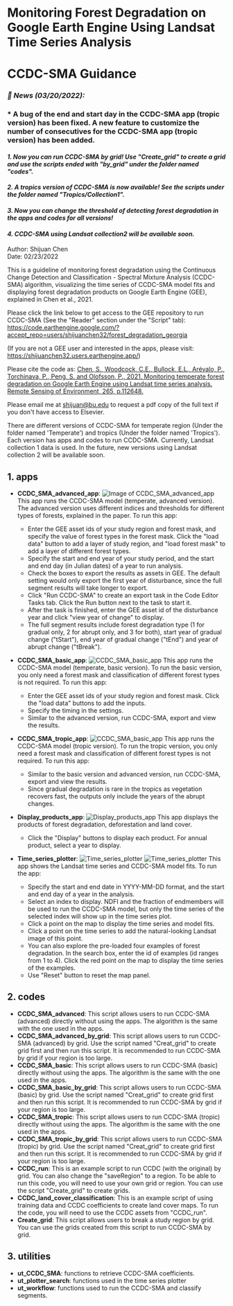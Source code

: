 # Monitoring Forest Degradation on Google Earth Engine Using Landsat Time Series Analysis

# CCDC-SMA Guidance

### *🎉 News (03/20/2022):*
### * A bug of the end and start day in the CCDC-SMA app (tropic version) has been fixed. A new feature to customize the number of consecutives for the CCDC-SMA app (tropic version) has been added.
#### *1. Now you can run CCDC-SMA by grid! Use "Create_grid" to create a grid and use the scripts ended with "by_grid" under the folder named "codes".*
#### *2. A tropics version of CCDC-SMA is now available! See the scripts under the folder named "Tropics/Collection1".*
#### *3. Now you can change the threshold of detecting forest degradation in the apps and codes for all versions!*
#### *4. CCDC-SMA using Landsat collection2 will be available soon.*

Author: Shijuan Chen     
Date: 02/23/2022

This is a guideline of monitoring forest degradation using the Continuous Change Detection and Classification - Spectral Mixture Analysis (CCDC-SMA) algorithm, visualizing the time series of CCDC-SMA model fits and displaying forest degradation products on Google Earth Engine (GEE), explained in Chen et al., 2021. 

Please click the link below to get access to the GEE repository to run CCDC-SMA (See the "Reader" section under the "Script" tab):<br /> 
https://code.earthengine.google.com/?accept_repo=users/shijuanchen32/forest_degradation_georgia

(If you are not a GEE user and interested in the apps, please visit: https://shijuanchen32.users.earthengine.app/)

Please cite the code as: [Chen, S., Woodcock, C.E., Bullock, E.L., Arévalo, P., Torchinava, P., Peng, S. and Olofsson, P., 2021. Monitoring temperate forest degradation on Google Earth Engine using Landsat time series analysis. Remote Sensing of Environment, 265, p.112648.](https://www.sciencedirect.com/science/article/pii/S0034425721003680) 

Please email me at shijuan@bu.edu to request a pdf copy of the full text if you don't have access to Elsevier. 

There are different versions of CCDC-SMA for temperate region (Under the folder named 'Temperate') and tropics (Under the folder named 'Tropics'). Each version has apps and codes to run CCDC-SMA. Currently, Landsat collection 1 data is used. In the future, new versions using Landsat collection 2 will be available soon. 

## 1. apps

  - **CCDC_SMA_advanced_app**: ![Image of CCDC_SMA_advanced_app](https://github.com/shijuanchen/forest_degradation_georgia/blob/master/CCDC_SMA_temperate_advanced_app.png) This app runs the CCDC-SMA model (temperate, advanced version). The advanced version uses different indices and thresholds for different types of forests, explained in the paper. To run this app:
      - Enter the GEE asset ids of your study region and forest mask, and specify the value of forest types in the forest mask. Click the "load data" button to add a layer of study region, and "load forest mask" to add a layer of different forest types. 
      - Specify the start and end year of your study period, and the start and end day (in Julian dates) of a year to run analysis. 
      - Check the boxes to export the results as assets in GEE. The default setting would only export the first year of disturbance, since the full segment results will take longer to export.
      - Click "Run CCDC-SMA" to create an export task in the Code Editor Tasks tab. Click the Run button next to the task to start it. 
      - After the task is finished, enter the GEE asset id of the disturbance year and click "view year of change" to display.
      - The full segment results include forest degradation type (1 for gradual only, 2 for abrupt only, and 3 for both), start year of gradual change ("tStart"), end year of gradual change ("tEnd") and year of abrupt change ("tBreak").
     
   - **CCDC_SMA_basic_app**: ![CCDC_SMA_basic_app](https://github.com/shijuanchen/forest_degradation_georgia/blob/master/CCDC_SMA_temperate_basic_app.png) This app runs the CCDC-SMA model (temperate, basic version). To run the basic version, you only need a forest mask and classification of different forest types is not required. To run this app:
     - Enter the GEE asset ids of your study region and forest mask. Click the "load data" buttons to add the inputs.
     - Specify the timing in the settings.
     - Similar to the advanced version, run CCDC-SMA, export and view the results. 
    
   - **CCDC_SMA_tropic_app**: ![CCDC_SMA_basic_app](https://github.com/shijuanchen/forest_degradation_georgia/blob/master/CCDC_SMA_tropic_short.png) This app runs the CCDC-SMA model (tropic version). To run the tropic version, you only need a forest mask and classification of different forest types is not required. To run this app:
     - Similar to the basic version and advanced version, run CCDC-SMA, export and view the results. 
     - Since gradual degradation is rare in the tropics as vegetation recovers fast, the outputs only include the years of the abrupt changes. 
  
   - **Display_products_app**: ![Display_products_app](https://github.com/shijuanchen/forest_degradation_georgia/blob/master/display_product_new.png) This app displays the products of forest degradation, deforestation and land cover. 
     - Click the "Display" buttons to display each product. For annual product, select a year to display.
  
   - **Time_series_plotter**: ![Time_series_plotter](https://github.com/shijuanchen/forest_degradation_georgia/blob/master/display_ts_tropic_new.png)
   ![Time_series_plotter](https://github.com/shijuanchen/forest_degradation_georgia/blob/master/display_ts_temperate_new.png) This app shows the Landsat time series and CCDC-SMA model fits. To run the app:
     - Specify the start and end date in YYYY-MM-DD format, and the start and end day of a year in the analysis.
     - Select an index to display. NDFI and the fraction of endmembers will be used to run the CCDC-SMA model, but only the time series of the selected index will show up in the time series plot. 
     - Click a point on the map to display the time series and model fits. 
     - Click a point on the time series to add the natural-looking Landsat image of this point.
     - You can also explore the pre-loaded four examples of forest degradation. In the search box, enter the id of examples (id ranges from 1 to 4). Click the red point on the map to display the time series of the examples.  
     - Use "Reset" button to reset the map panel.
     
     
## 2. codes
   - **CCDC_SMA_advanced**: This script allows users to run CCDC-SMA (advanced) directly without using the apps. The algorithm is the same with the one used in the apps.
   - **CCDC_SMA_advanced_by_grid**: This script allows users to run CCDC-SMA (advanced) by grid. Use the script named "Creat_grid" to create grid first and then run this script. It is recommended to run CCDC-SMA by grid if your region is too large. 
   - **CCDC_SMA_basic**: This script allows users to run CCDC-SMA (basic) directly without using the apps. The algorithm is the same with the one used in the apps.
   - **CCDC_SMA_basic_by_grid**: This script allows users to run CCDC-SMA (basic) by grid. Use the script named "Creat_grid" to create grid first and then run this script. It is recommended to run CCDC-SMA by grid if your region is too large. 
   - **CCDC_SMA_tropic**: This script allows users to run CCDC-SMA (tropic) directly without using the apps. The algorithm is the same with the one used in the apps.
   - **CCDC_SMA_tropic_by_grid**: This script allows users to run CCDC-SMA (tropic) by grid. Use the script named "Creat_grid" to create grid first and then run this script. It is recommended to run CCDC-SMA by grid if your region is too large. 
   - **CCDC_run**: This is an example script to run CCDC (with the original) by grid. You can also change the "saveRegion" to a region. To be able to run this code, you will need to use your own grid or region. You can use the script "Create_grid" to create grids.
   - **CCDC_land_cover_classification**: This is an example script of using training data and CCDC coefficients to create land cover maps. To run the code, you will need to use the CCDC assets from "CCDC_run".
   - **Create_grid**: This script allows users to break a study region by grid. You can use the grids created from this script to run CCDC-SMA by grid. 


## 3. utilities
   - **ut_CCDC_SMA**: functions to retrieve CCDC-SMA coefficients. 
   - **ut_plotter_search**: functions used in the time series plotter
   - **ut_workflow**: functions used to run the CCDC-SMA and classify segments.







